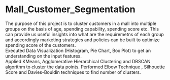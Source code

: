 # Mall_Customer_Segmentation
The purpose of this project is to cluster customers in a mall into multiple groups on the basis of age, spending capability, spending score etc. This can provide us useful insights into what are the requiremetns of each group and accordingly marketing strategies and policies can be built to optimize spending score of the customers. <br />
Executed Data Visualization (Histogram, Pie Chart, Box Plot) to get an understanding on the input features.<br />
Applied KMeans, Agglomerative Hierarchical Clustering and DBSCAN algorithm to cluster the data points.
Performed Elbow Technique , Silhouette Score and Davies-Bouldin techniques to find number of clusters.
